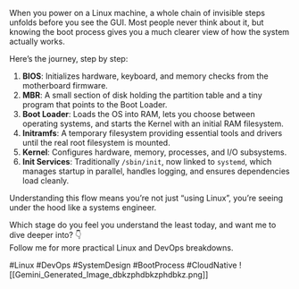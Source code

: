 When you power on a Linux machine, a whole chain of invisible steps unfolds before you see the GUI. Most people never think about it, but knowing the boot process gives you a much clearer view of how the system actually works.

Here’s the journey, step by step:
1. **BIOS**: Initializes hardware, keyboard, and memory checks from the motherboard firmware.
2. **MBR**: A small section of disk holding the partition table and a tiny program that points to the Boot Loader.
3. **Boot Loader**: Loads the OS into RAM, lets you choose between operating systems, and starts the Kernel with an initial RAM filesystem.
4. **Initramfs**: A temporary filesystem providing essential tools and drivers until the real root filesystem is mounted.
5. **Kernel**: Configures hardware, memory, processes, and I/O subsystems.
6. **Init Services**: Traditionally `/sbin/init`, now linked to `systemd`, which manages startup in parallel, handles logging, and ensures dependencies load cleanly.

Understanding this flow means you’re not just “using Linux”, you’re seeing under the hood like a systems engineer.

Which stage do you feel you understand the least today, and want me to dive deeper into? 👇  
Follow me for more practical Linux and DevOps breakdowns.

#Linux #DevOps #SystemDesign #BootProcess #CloudNative
![[Gemini_Generated_Image_dbkzphdbkzphdbkz.png]]